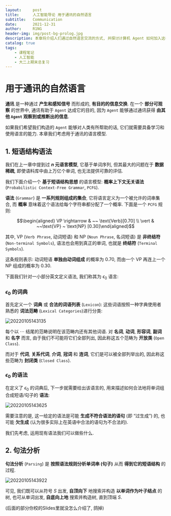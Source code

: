 ```yaml
---
layout:     post
title:      人工智能导论 用于通讯的自然语言
subtitle:   Communication
date:       2021-12-31
author:     R1NG
header-img: img/post-bg-prolog.jpg
description: 本章将介绍人们通过自然语言交流的方式, 并探讨计算机 Agent 如何加入这样的会话中.
catalog: true
tags:
    - 课程笔记
    - 人工智能
    - 大二上期末总复习
---
```


# 用于通讯的自然语言

**通讯** 是一种通过 **产生和感知信号** 而形成的, **有目的的信息交换**. 在一个 **部分可观察** 的世界中, 通讯有助于 `Agent` 达成它的目的, 因为 `Agent` 能够通过通讯获得 **由其他 `Agent` 观察到或推断出的信息**. 

如果我们希望我们构造的 `Agent` 能够对人类有所帮助的话, 它们就需要具备学习和使用语言的能力. 本章我们考虑用于通讯的语言模型. 

## 1. 短语结构语法

我们在上一章中提到过 **$n$ 元语言模型**, 它基于单词序列, 但其最大的问题在于 **数据稀疏**, 即使语料库中由上万亿个单词, 也无法提供可靠的评估.  

我们下面介绍一个 **基于短语结构思想** 的语言模型: **概率上下文无关语法** (`Probabilistic Context-Free Grammar`, `PCFG`).

**语法** (`Grammar`) 是 **一系列规则组成的集合**, 它将语言定义为一个被允许的词串集合, 而 **概率** 意味着这个语法给每个字符串都分配了一个概率. 下面是一个 `PCFG` 规则:

$$\begin{aligned} VP \rightarrow & ~~ \text{Verb}[0.70] \\ \vert & ~~\text{VP} ~ \text{NP} [0.30]\end{aligned}$$

其中, $\text{VP}$ (`Verb Phrase`, 动词短语) 和 $\text{NP}$ (`Noun Phrase`, 名词短语) 是 **非终结符** (`Non-terminal Symbols`), 语法也会用到真正的单词, 也就是 **终结符** (`Terminal Symbols`). 

这条规则表示: 动词短语 **单独由动词组成** 的概率为 $0.70$, 而由一个 $\text{VP}$ 再连上一个 $\text{NP}$ 组成的概率为 $0.30$.

下面我们针对一小部分英文定义语法, 我们称其为 $\epsilon_0$ 语言: 

### $\epsilon_0$ 的词典

首先定义一个 **词典** 或 **合法的词语列表** (`Lexicon`): 这些词语按照一种字典使用者熟悉的 **词法范畴** (`Lexical Categories`)进行分类:

![20220105143135](https://cdn.jsdelivr.net/gh/KirisameR/KirisameR.github.io/img/blogpost_images/20220105143135.png)

每个以 $\cdots$ 结尾的范畴说明在该范畴内还有其他词语. 对 **名词**, **动词**, **形容词**, **副词** 和 **名字** 而言, 由于我们不可能将它们全部列出, 因此称这五个范畴为 **开放类** (`Open Class`). 

而对于 **代词**, **关系代词**, **介词**, **冠词** 和 **连词**, 它们是可以被全部列举出的, 因此称这些范畴为 **封闭类** (`Closed Class`).

### $\epsilon_0$ 的语法

在定义了 $\epsilon_0$ 的词典后, 下一步就需要给出该语言的, 用来描述如何合法地将单词组合成短语/句子的 **语法**:

![20220105143625](https://cdn.jsdelivr.net/gh/KirisameR/KirisameR.github.io/img/blogpost_images/20220105143625.png)

需要注意的是, 这一给定的语法是可能 **生成不符合语法的语句** (即 “过生成”) 的, 也可能 **欠生成** (认为很多实际上在英语中合法的语句为不合法的). 

我们先考虑, 运用现有语法我们可以做些什么.

## 2. 句法分析

**句法分析** (`Parsing`) 是 **按照语法规则分析单词串 (句子)** 从而 **得到它的短语结构** 的过程. 

![20220105143922](https://cdn.jsdelivr.net/gh/KirisameR/KirisameR.github.io/img/blogpost_images/20220105143922.png)

可见, 我们既可以从符号 $S$ 出发, **自顶向下** 地搜索并构造 **以单词作为叶子结点** 的树, 也可从单词出发, **自底向上地** 搜索并构造树, 直到顶端 $S$. 

(后面的部分你校的Slides里就没怎么介绍了, 鸽掉)